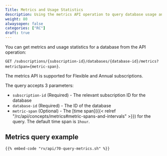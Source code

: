 ```yaml
---
Title: Metrics and Usage Statistics
description: Using the metrics API operation to query database usage and statistics information
weight: 80
alwaysopen: false
categories: ["RC"]
draft: true
---
```

You can get metrics and usage statistics for a database from the API operation:

`GET /subscriptions/{subscription-id}/databases/{database-id}/metrics?metricSpan={metric-span}`.

The metrics API is supported for Flexible and Annual subscriptions.

The query accepts 3 parameters:

- `subscription-id` (Required) - The relevant subscription ID for the database
- `database-id` (Required) - The ID of the database
- `metric-span` (Optional) - The [time span]({{< relref "/rc/api/concepts/metrics#metric-spans-and-intervals" >}}) for the query. The default time span is `1hour`.

## Metrics query example

```shell
{{% embed-code "rv/api/70-query-metrics.sh" %}}
```
